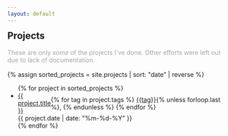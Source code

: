 ```yaml
---
layout: default
---
```


<section class="posts">
    <h2 style="margin-top: 0;">Projects</h2>
    <p style="margin-bottom: 1rem; color: #a3a5a7;">These are only <i>some</i> of the projects I've done. Other efforts were left out due to lack of documentation.</p>
    {% assign sorted_projects = site.projects | sort: "date" | reverse %}
    <ul>
        {% for project in sorted_projects %}
        <li>
            <div style="display: flex; align-items: center;">
                <a href="{{ site.baseurl }}{{ project.url }}">{{ project.title }}</a>
                <div class="tags">
                    {% for tag in project.tags %}
                    <a href="/tag/{{tag}}">{{tag}}</a>{% unless forloop.last %}, {% endunless %}
                    {% endfor %}
                </div>
            </div>
            <time datetime="{{ project.date | date_to_xmlschema }}">{{ project.date | date: "%m-%d-%Y" }}</time>
        </li>
        {% endfor %}
    </ul>
</section>